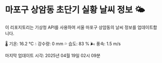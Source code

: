 
# 마포구 상암동 초단기 실황 날씨 정보 🌤️

이 리포지토리는 기상청 API를 사용하여 서울 마포구 상암동의 날씨 정보를 업데이트합니다. 

🌡️ 기온: 16.2 ℃
💧 강수량: 0 mm
💦 습도: 83 %
🌬️ 풍속: 1.5 m/s

마지막 업데이트 시각: 2025년 04월 19일 02시 09분    
